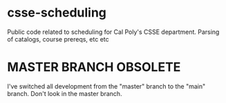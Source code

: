 # csse-scheduling
Public code related to scheduling for Cal Poly's CSSE department. Parsing of catalogs, course prereqs, etc etc

# MASTER BRANCH OBSOLETE

I've switched all development from the "master" branch to the "main" branch. Don't look in the master branch.
